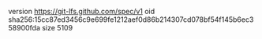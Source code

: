 version https://git-lfs.github.com/spec/v1
oid sha256:15cc87ed3456c9e699fe1212aef0d86b214307cd078bf54f145b6ec358900fda
size 5109
